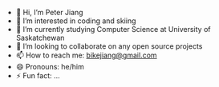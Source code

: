 - 👋 Hi, I’m Peter Jiang
- 👀 I’m interested in coding and skiing
- 🌱 I’m currently studying Computer Science at University of Saskatchewan 
- 💞️ I’m looking to collaborate on any open source projects
- 📫 How to reach me: bikejiang@gmail.com
- 😄 Pronouns: he/him
- ⚡ Fun fact: ...

<!---
bike-jiang/bike-jiang is a ✨ special ✨ repository because its `README.md` (this file) appears on your GitHub profile.
You can click the Preview link to take a look at your changes.
--->
